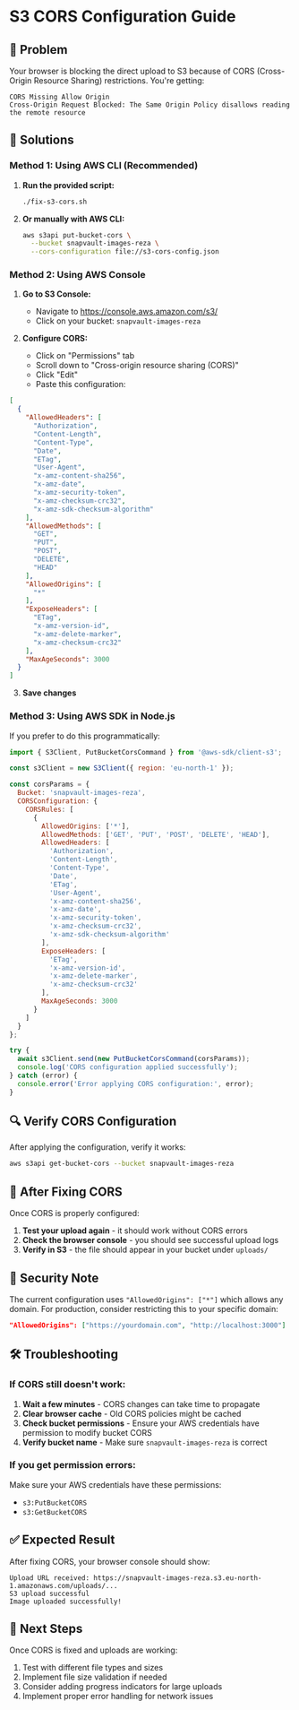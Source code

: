# S3 CORS Configuration Guide

## 🎯 Problem
Your browser is blocking the direct upload to S3 because of CORS (Cross-Origin Resource Sharing) restrictions. You're getting:
```
CORS Missing Allow Origin
Cross-Origin Request Blocked: The Same Origin Policy disallows reading the remote resource
```

## 🔧 Solutions

### Method 1: Using AWS CLI (Recommended)

1. **Run the provided script:**
   ```bash
   ./fix-s3-cors.sh
   ```

2. **Or manually with AWS CLI:**
   ```bash
   aws s3api put-bucket-cors \
     --bucket snapvault-images-reza \
     --cors-configuration file://s3-cors-config.json
   ```

### Method 2: Using AWS Console

1. **Go to S3 Console:**
   - Navigate to https://console.aws.amazon.com/s3/
   - Click on your bucket: `snapvault-images-reza`

2. **Configure CORS:**
   - Click on "Permissions" tab
   - Scroll down to "Cross-origin resource sharing (CORS)"
   - Click "Edit"
   - Paste this configuration:

```json
[
  {
    "AllowedHeaders": [
      "Authorization",
      "Content-Length",
      "Content-Type",
      "Date",
      "ETag",
      "User-Agent",
      "x-amz-content-sha256",
      "x-amz-date",
      "x-amz-security-token",
      "x-amz-checksum-crc32",
      "x-amz-sdk-checksum-algorithm"
    ],
    "AllowedMethods": [
      "GET",
      "PUT",
      "POST",
      "DELETE",
      "HEAD"
    ],
    "AllowedOrigins": [
      "*"
    ],
    "ExposeHeaders": [
      "ETag",
      "x-amz-version-id",
      "x-amz-delete-marker",
      "x-amz-checksum-crc32"
    ],
    "MaxAgeSeconds": 3000
  }
]
```

3. **Save changes**

### Method 3: Using AWS SDK in Node.js

If you prefer to do this programmatically:

```javascript
import { S3Client, PutBucketCorsCommand } from '@aws-sdk/client-s3';

const s3Client = new S3Client({ region: 'eu-north-1' });

const corsParams = {
  Bucket: 'snapvault-images-reza',
  CORSConfiguration: {
    CORSRules: [
      {
        AllowedOrigins: ['*'],
        AllowedMethods: ['GET', 'PUT', 'POST', 'DELETE', 'HEAD'],
        AllowedHeaders: [
          'Authorization',
          'Content-Length',
          'Content-Type',
          'Date',
          'ETag',
          'User-Agent',
          'x-amz-content-sha256',
          'x-amz-date',
          'x-amz-security-token',
          'x-amz-checksum-crc32',
          'x-amz-sdk-checksum-algorithm'
        ],
        ExposeHeaders: [
          'ETag',
          'x-amz-version-id',
          'x-amz-delete-marker',
          'x-amz-checksum-crc32'
        ],
        MaxAgeSeconds: 3000
      }
    ]
  }
};

try {
  await s3Client.send(new PutBucketCorsCommand(corsParams));
  console.log('CORS configuration applied successfully');
} catch (error) {
  console.error('Error applying CORS configuration:', error);
}
```

## 🔍 Verify CORS Configuration

After applying the configuration, verify it works:

```bash
aws s3api get-bucket-cors --bucket snapvault-images-reza
```

## 🚀 After Fixing CORS

Once CORS is properly configured:

1. **Test your upload again** - it should work without CORS errors
2. **Check the browser console** - you should see successful upload logs
3. **Verify in S3** - the file should appear in your bucket under `uploads/`

## 🔐 Security Note

The current configuration uses `"AllowedOrigins": ["*"]` which allows any domain. For production, consider restricting this to your specific domain:

```json
"AllowedOrigins": ["https://yourdomain.com", "http://localhost:3000"]
```

## 🛠️ Troubleshooting

### If CORS still doesn't work:

1. **Wait a few minutes** - CORS changes can take time to propagate
2. **Clear browser cache** - Old CORS policies might be cached
3. **Check bucket permissions** - Ensure your AWS credentials have permission to modify bucket CORS
4. **Verify bucket name** - Make sure `snapvault-images-reza` is correct

### If you get permission errors:

Make sure your AWS credentials have these permissions:
- `s3:PutBucketCORS`
- `s3:GetBucketCORS`

## ✅ Expected Result

After fixing CORS, your browser console should show:
```
Upload URL received: https://snapvault-images-reza.s3.eu-north-1.amazonaws.com/uploads/...
S3 upload successful
Image uploaded successfully!
```

## 🎉 Next Steps

Once CORS is fixed and uploads are working:
1. Test with different file types and sizes
2. Implement file size validation if needed
3. Consider adding progress indicators for large uploads
4. Implement proper error handling for network issues